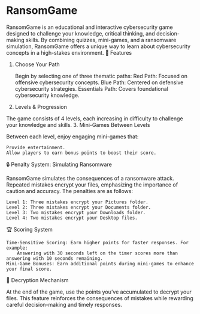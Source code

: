# RansomGame
RansomGame is an educational and interactive cybersecurity game designed to challenge your knowledge, critical thinking, and decision-making skills. By combining quizzes, mini-games, and a ransomware simulation, RansomGame offers a unique way to learn about cybersecurity concepts in a high-stakes environment.
🌟 Features
1. Choose Your Path

    Begin by selecting one of three thematic paths:
        Red Path: Focused on offensive cybersecurity concepts.
        Blue Path: Centered on defensive cybersecurity strategies.
        Essentials Path: Covers foundational cybersecurity knowledge.

2. Levels & Progression

The game consists of 4 levels, each increasing in difficulty to challenge your knowledge and skills.
3. Mini-Games Between Levels

Between each level, enjoy engaging mini-games that:

    Provide entertainment.
    Allow players to earn bonus points to boost their score.

🔒 Penalty System: Simulating Ransomware

RansomGame simulates the consequences of a ransomware attack. Repeated mistakes encrypt your files, emphasizing the importance of caution and accuracy. The penalties are as follows:

    Level 1: Three mistakes encrypt your Pictures folder.
    Level 2: Three mistakes encrypt your Documents folder.
    Level 3: Two mistakes encrypt your Downloads folder.
    Level 4: Two mistakes encrypt your Desktop files.

🏆 Scoring System

    Time-Sensitive Scoring: Earn higher points for faster responses. For example:
        Answering with 30 seconds left on the timer scores more than answering with 10 seconds remaining.
    Mini-Game Bonuses: Earn additional points during mini-games to enhance your final score.

🔑 Decryption Mechanism

At the end of the game, use the points you’ve accumulated to decrypt your files. This feature reinforces the consequences of mistakes while rewarding careful decision-making and timely responses.

